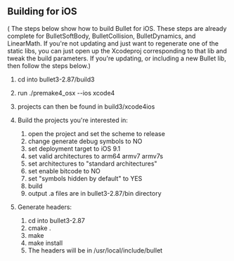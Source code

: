 ## Building for iOS

( The steps below show how to build Bullet for iOS. These steps are already complete for BulletSoftBody, BulletCollision, BulletDynamics, and LinearMath. If you're not updating and just want to regenerate one of the static libs, you can just open up the Xcodeproj corresponding to that lib and tweak the build parameters. If you're updating, or including a new Bullet lib, then follow the steps below.)

1. cd into bullet3-2.87/build3
2. run  ./premake4_osx --ios xcode4
3. projects can then be found in build3/xcode4ios
4. Build the projects you're interested in:
    1. open the project and set the scheme to release
    2. change generate debug symbols to NO
    3. set deployment target to iOS 9.1
    4. set valid architectures to arm64 armv7 armv7s
    5. set architectures to "standard architectures"
    6. set enable bitcode to NO
    7. set "symbols hidden by default" to YES
    7. build
    8. output .a files are in bullet3-2.87/bin directory
    
5. Generate headers:
    1. cd into bullet3-2.87
    2. cmake .
    3. make
    4. make install
    5. The headers will be in /usr/local/include/bullet
